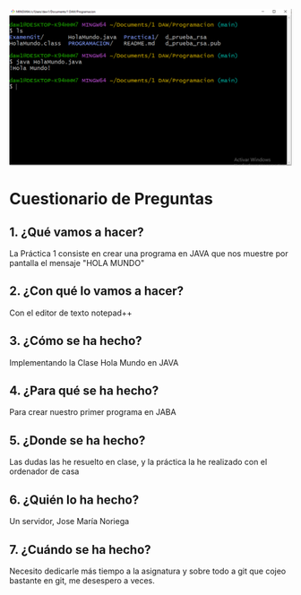 ![Captura](Captura.png)


# Cuestionario de Preguntas
## 1. ¿Qué vamos a hacer?
La Práctica 1 consiste en crear una programa en JAVA que nos muestre por pantalla el mensaje "HOLA MUNDO"
## 2. ¿Con qué lo vamos a hacer?
Con el editor de texto notepad++
## 3. ¿Cómo se ha hecho?
Implementando la Clase Hola Mundo en JAVA
## 4. ¿Para qué se ha hecho?
Para crear nuestro primer programa en JABA
## 5. ¿Donde se ha hecho?
Las dudas las he resuelto en clase, y la práctica la he realizado con el ordenador de casa
## 6. ¿Quién lo ha hecho?
Un servidor, Jose María Noriega
## 7. ¿Cuándo se ha hecho?
Necesito dedicarle más tiempo a la asignatura y sobre todo a git que cojeo bastante en git, me desespero a veces.



